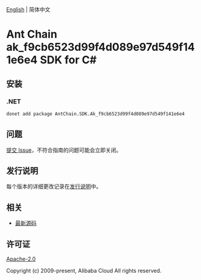 [English](README.md) | 简体中文

# Ant Chain ak_f9cb6523d99f4d089e97d549f141e6e4 SDK for C#

## 安装

### .NET

```bash
donet add package AntChain.SDK.Ak_f9cb6523d99f4d089e97d549f141e6e4
```

## 问题

[提交 Issue](https://github.com/alipay/antchain-openapi-prod-sdk/issues/new)，不符合指南的问题可能会立即关闭。

## 发行说明

每个版本的详细更改记录在[发行说明](./ChangeLog.txt)中。

## 相关

* [最新源码](https://github.com/antchain-openapi-prod-sdk)

## 许可证

[Apache-2.0](http://www.apache.org/licenses/LICENSE-2.0)

Copyright (c) 2009-present, Alibaba Cloud All rights reserved.

